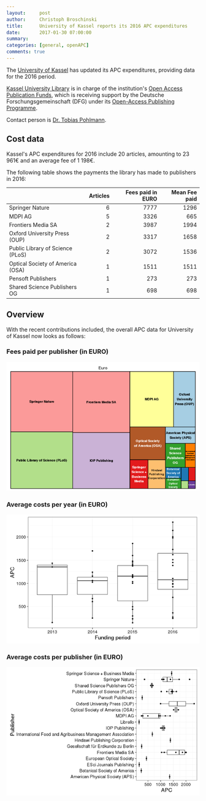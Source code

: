```yaml
---
layout:     post
author:     Christoph Broschinski
title:      University of Kassel reports its 2016 APC expenditures
date:       2017-01-30 07:00:00
summary:    
categories: [general, openAPC]
comments: true
---
```




The [University of Kassel](http://www.uni-kassel.de/uni/internationales/english-version/university/about-us.html) has updated its APC expenditures, providing data for the 2016 period.

[Kassel University Library](http://www.uni-kassel.de/ub/index.php) is in charge of the institution's [Open Access Publication Funds](http://www.uni-kassel.de/ub/index.php?id=37384),
which is receiving support by the Deutsche Forschungsgemeinschaft (DFG) under its [Open-Access Publishing Programme](http://www.dfg.de/en/research_funding/programmes/infrastructure/lis/funding_opportunities/open_access_publishing/index.html).

Contact person is [Dr. Tobias Pohlmann](mailto:pohlmann@bibliothek.uni-kassel.de).

## Cost data



Kassel's APC expenditures for 2016 include 20 articles, amounting to 23 961€ and an average fee of 1 198€.

The following table shows the payments the library has made to publishers in 2016:


|                                 | Articles| Fees paid in EURO| Mean Fee paid|
|:--------------------------------|--------:|-----------------:|-------------:|
|Springer Nature                  |        6|              7777|          1296|
|MDPI AG                          |        5|              3326|           665|
|Frontiers Media SA               |        2|              3987|          1994|
|Oxford University Press (OUP)    |        2|              3317|          1658|
|Public Library of Science (PLoS) |        2|              3072|          1536|
|Optical Society of America (OSA) |        1|              1511|          1511|
|Pensoft Publishers               |        1|               273|           273|
|Shared Science Publishers OG     |        1|               698|           698|

## Overview

With the recent contributions included, the overall APC data for University of Kassel now looks as follows:

### Fees paid per publisher (in EURO)

![plot of chunk tree_kassel_2017_01_30_full](/figure/tree_kassel_2017_01_30_full-1.png)

###  Average costs per year (in EURO)

![plot of chunk box_kassel_2017_01_30_year_full](/figure/box_kassel_2017_01_30_year_full-1.png)

###  Average costs per publisher (in EURO)

![plot of chunk box_kassel_2017_01_30_publisher_full](/figure/box_kassel_2017_01_30_publisher_full-1.png)
